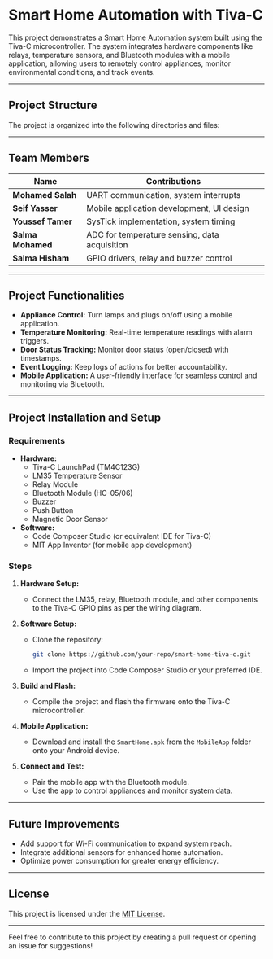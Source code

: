 # Smart Home Automation with Tiva-C

This project demonstrates a Smart Home Automation system built using the Tiva-C microcontroller. The system integrates hardware components like relays, temperature sensors, and Bluetooth modules with a mobile application, allowing users to remotely control appliances, monitor environmental conditions, and track events.

---

## Project Structure

The project is organized into the following directories and files:

---

## Team Members

| Name              | Contributions                                 |
| ----------------- | --------------------------------------------- |
| **Mohamed Salah** | UART communication, system interrupts         |
| **Seif Yasser**   | Mobile application development, UI design     |
| **Youssef Tamer** | SysTick implementation, system timing         |
| **Salma Mohamed** | ADC for temperature sensing, data acquisition |
| **Salma Hisham**  | GPIO drivers, relay and buzzer control        |

---

## Project Functionalities

- **Appliance Control:** Turn lamps and plugs on/off using a mobile application.
- **Temperature Monitoring:** Real-time temperature readings with alarm triggers.
- **Door Status Tracking:** Monitor door status (open/closed) with timestamps.
- **Event Logging:** Keep logs of actions for better accountability.
- **Mobile Application:** A user-friendly interface for seamless control and monitoring via Bluetooth.

---

## Project Installation and Setup

### Requirements

- **Hardware:**
  - Tiva-C LaunchPad (TM4C123G)
  - LM35 Temperature Sensor
  - Relay Module
  - Bluetooth Module (HC-05/06)
  - Buzzer
  - Push Button
  - Magnetic Door Sensor
- **Software:**
  - Code Composer Studio (or equivalent IDE for Tiva-C)
  - MIT App Inventor (for mobile app development)

### Steps

1. **Hardware Setup:**

   - Connect the LM35, relay, Bluetooth module, and other components to the Tiva-C GPIO pins as per the wiring diagram.

2. **Software Setup:**

   - Clone the repository:
     ```bash
     git clone https://github.com/your-repo/smart-home-tiva-c.git
     ```
   - Import the project into Code Composer Studio or your preferred IDE.

3. **Build and Flash:**

   - Compile the project and flash the firmware onto the Tiva-C microcontroller.

4. **Mobile Application:**

   - Download and install the `SmartHome.apk` from the `MobileApp` folder onto your Android device.

5. **Connect and Test:**
   - Pair the mobile app with the Bluetooth module.
   - Use the app to control appliances and monitor system data.

---

## Future Improvements

- Add support for Wi-Fi communication to expand system reach.
- Integrate additional sensors for enhanced home automation.
- Optimize power consumption for greater energy efficiency.

---

## License

This project is licensed under the [MIT License](LICENSE).

---

Feel free to contribute to this project by creating a pull request or opening an issue for suggestions!
